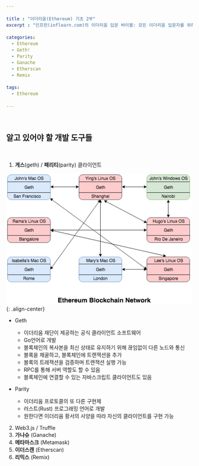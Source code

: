 ```yaml
---

title : "이더리움(Ethereum) 기초 2부"
excerpt : "인프런(inflearn.com)의 이더리움 입문 바이블: 모든 이더리움 입문자를 위하여를 수강하며 정리한 내용 2부. 이더리움에 관련된 알고 있어야 할 개발 도구들에 관해 다룬 포스팅"

categories:
  - Ethereum
  - Geth!
  - Parity
  - Ganache
  - Etherscan
  - Remix

tags:
  - Ethereum

---
```

<br/>

알고 있어야 할 개발 도구들   
------------------------

<br/>

1. **게스**(geth) / **패리티**(parity) 클라이언트   

![ss1](/assets/ss1.png){: .align-center}

  - Geth
    - 이더리움 재단이 제공하는 공식 클라이언트 소프트웨어
    - Go언어로 개발
    - 블록체인의 복사본을 최신 상태로 유지하기 위해 끊임없이 다른 노드와 통신
    - 블록을 채굴하고, 블록체인에 트랜잭션을 추가
    - 블록의 트래잭션을 검증하며 트랜잭션 실행 가능
    - RPC를 통해 서버 역할도 할 수 있음
    - 블록체인에 연결할 수 있는 자바스크립트 클라이언트도 있음   


  - Parity
    - 이더리움 프로토콜의 또 다른 구현체
    - 러스트(Rust) 프로그래밍 언어로 개발
    - 원한다면 이더리움 황서의 사양을 따라 자신의 클라이언트를 구현 가능   


2. Web3.js / Truffle
3. **가나슈** (Ganache)
4. **메타마스크** (Metamask)
5. **이더스캔** (Etherscan)
6. **리믹스** (Remix)
